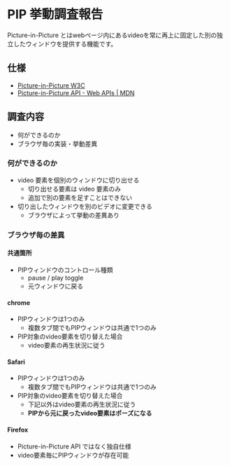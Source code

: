 # PIP 挙動調査報告

Picture-in-Picture とはwebページ内にあるvideoを常に再上に固定した別の独立したウィンドウを提供する機能です。

## 仕様
- [Picture-in-Picture W3C](https://www.w3.org/TR/picture-in-picture/)
- [Picture-in-Picture API - Web APIs | MDN](https://developer.mozilla.org/en-US/docs/Web/API/Picture-in-Picture_API)

## 調査内容
- 何ができるのか
- ブラウザ毎の実装・挙動差異

### 何ができるのか
- video 要素を個別のウィンドウに切り出せる
  - 切り出せる要素は video 要素のみ
  - 追加で別の要素を足すことはできない
- 切り出したウィンドウを別のビデオに変更できる
  - ブラウザによって挙動の差異あり

### ブラウザ毎の差異
#### 共通箇所
- PIPウィンドウのコントロール種類
  - pause / play toggle
  - 元ウィンドウに戻る

#### chrome
- PIPウィンドウは1つのみ
  - 複数タブ間でもPIPウィンドウは共通で1つのみ
- PIP対象のvideo要素を切り替えた場合
  - video要素の再生状況に従う

#### Safari
- PIPウィンドウは1つのみ
  - 複数タブ間でもPIPウィンドウは共通で1つのみ
- PIP対象のvideo要素を切り替えた場合
  - 下記以外はvideo要素の再生状況に従う
  - **PIPから元に戻ったvideo要素はポーズになる**

#### Firefox
- Picture-in-Picture API ではなく独自仕様
- video要素毎にPIPウィンドウが存在可能
